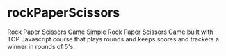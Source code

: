 # rockPaperScissors
Rock Paper Scissors Game
Simple Rock Paper Scissors Game built with TOP Javascript course that plays rounds and keeps scores and trackers a winner in rounds of 5's.
